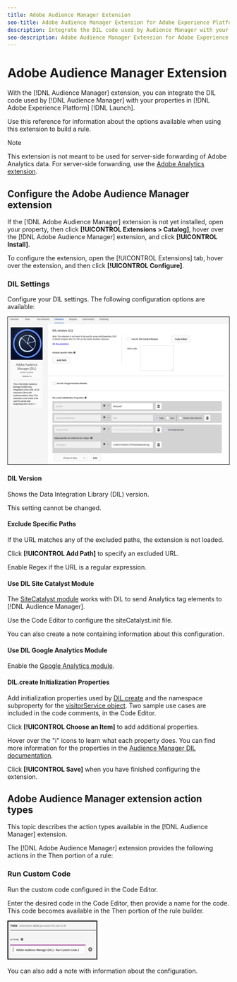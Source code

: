 ```yaml
---
title: Adobe Audience Manager Extension
seo-title: Adobe Audience Manager Extension for Adobe Experience Platform Launch
description: Integrate the DIL code used by Audience Manager with your properties in Adobe Experience Platform Launch.
seo-description: Adobe Audience Manager Extension for Adobe Experience Platform Launch
---
```


# Adobe Audience Manager Extension

With the [!DNL Audience Manager] extension, you can integrate the DIL code used by [!DNL Audience Manager] with your properties in [!DNL Adobe Experience Platform] [!DNL Launch].

Use this reference for information about the options available when using this extension to build a rule.

>[!NOTE] 
>This extension is not meant to be used for server-side forwarding of Adobe Analytics data. For server-side forwarding, use the [Adobe Analytics extension](adobe-analytics-extension.md).

## Configure the Adobe Audience Manager extension

If the [!DNL Adobe Audience Manager] extension is not yet installed, open your property, then click **[!UICONTROL Extensions > Catalog]**, hover over the [!DNL Adobe Audience Manager] extension, and click **[!UICONTROL Install]**.

To configure the extension, open the [!UICONTROL Extensions] tab, hover over the extension, and then click **[!UICONTROL Configure]**.

### DIL Settings

Configure your DIL settings. The following configuration options are available:

![](/help/assets/ext-aam-config.png)

#### DIL Version

Shows the Data Integration Library (DIL) version.

This setting cannot be changed.

#### Exclude Specific Paths

If the URL matches any of the excluded paths, the extension is not loaded.

Click **[!UICONTROL Add Path]** to specify an excluded URL.

Enable Regex if the URL is a regular expression.

#### Use DIL Site Catalyst Module

The [SiteCatalyst module](https://marketing.adobe.com/resources/help/en_US/aam/r_dil_sc_init.html) works with DIL to send Analytics tag elements to [!DNL Audience Manager].

Use the Code Editor to configure the siteCatalyst.init file.

You can also create a note containing information about this configuration.

#### Use DIL Google Analytics Module

Enable the [Google Analytics module](https://marketing.adobe.com/resources/help/en_US/aam/dil-google-universal-analytics.html).

#### DIL.create Initialization Properties

Add initialization properties used by [DIL.create](https://marketing.adobe.com/resources/help/en_US/aam/r_dil_create.html) and the namespace subproperty for the [visitorService object](https://marketing.adobe.com/resources/help/en_US/aam/r_dil_visitor_service.html). Two sample use cases are included in the code comments, in the Code Editor.

Click **[!UICONTROL Choose an Item]** to add additional properties.

Hover over the "i" icons to learn what each property does. You can find more information for the properties in the [Audience Manager DIL documentation](https://marketing.adobe.com/resources/help/en_US/aam/r_dil_create.html).

Click **[!UICONTROL Save]** when you have finished configuring the extension.

## Adobe Audience Manager extension action types

This topic describes the action types available in the [!DNL Audience Manager] extension.

The [!DNL Adobe Audience Manager] extension provides the following actions in the Then portion of a rule:

### Run Custom Code

Run the custom code configured in the Code Editor.

Enter the desired code in the Code Editor, then provide a name for the code. This code becomes available in the Then portion of the rule builder.

![](/help/assets/ext-aam-then.png)

You can also add a note with information about the configuration.
